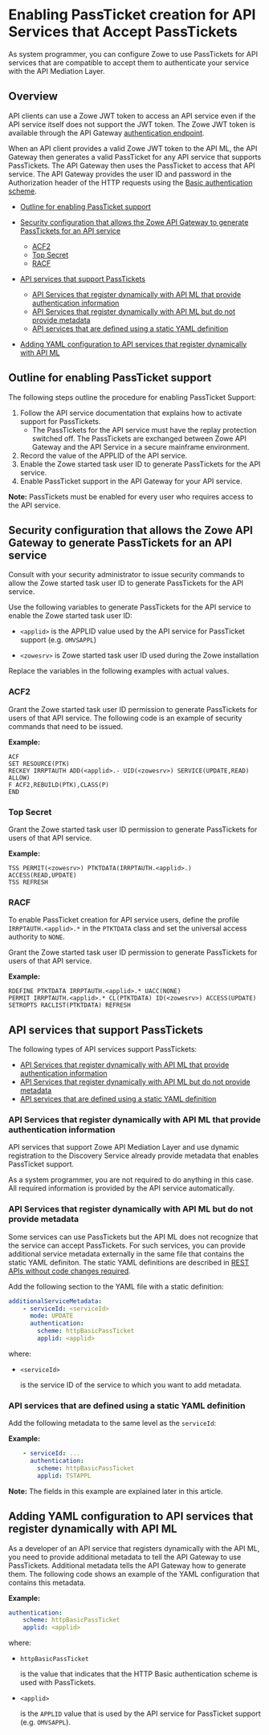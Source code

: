 # Enabling PassTicket creation for API Services that Accept PassTickets

As system programmer, you can configure Zowe to use PassTickets for API services that are compatible to accept them to authenticate your service with the API Mediation Layer.

## Overview

API clients can use a Zowe JWT token to access an API service even if the API service itself does not support the JWT token.
The Zowe JWT token is available through the API Gateway [authentication endpoint](https://docs.zowe.org/stable/extend/extend-apiml/api-mediation-security#authentication-for-api-ml-services).

When an API client provides a valid Zowe JWT token to the API ML, the API Gateway then generates a valid PassTicket for any API service that supports PassTickets.
The API Gateway then uses the PassTicket to access that API service.
The API Gateway provides the user ID and password in the Authorization header of the HTTP requests using the
[Basic authentication scheme](https://developer.mozilla.org/en-US/docs/Web/HTTP/Authentication#Basic_authentication_scheme).

- [Outline for enabling PassTicket support](#outline-for-enabling-passticket-support)
- [Security configuration that allows the Zowe API Gateway to generate PassTickets for an API service](#security-configuration-that-allows-the-zowe-api-gateway-to-generate-passtickets-for-an-api-service)

  - [ACF2](#acf2)
  - [Top Secret](#top-secret)
  - [RACF](#racf)
- [API services that support PassTickets](#api-services-that-support-passtickets)
  - [API Services that register dynamically with API ML that provide authentication information](#api-services-that-register-dynamically-with-api-ml-that-provide-authentication-information)
  - [API Services that register dynamically with API ML but do not provide metadata](#api-services-that-register-dynamically-with-api-ml-but-do-not-provide-metadata)
  - [API services that are defined using a static YAML definition](#api-services-that-are-defined-using-a-static-yaml-definition)
- [Adding YAML configuration to API services that register dynamically with API ML](#adding-yaml-configuration-to-api-services-that-register-dynamically-with-api-ml)

## Outline for enabling PassTicket support

The following steps outline the procedure for enabling PassTicket Support:

1. Follow the API service documentation that explains how to activate support for PassTickets.
   - The PassTickets for the API service must have the replay protection switched off. The PassTickets are exchanged between Zowe API Gateway and the API Service in a secure mainframe environment.
2. Record the value of the APPLID of the API service.
3. Enable the Zowe started task user ID to generate PassTickets for the API service.
4. Enable PassTicket support in the API Gateway for your API service.

**Note:**
PassTickets must be enabled for every user who requires access to the API service.

## Security configuration that allows the Zowe API Gateway to generate PassTickets for an API service

Consult with your security administrator to issue security commands to allow the Zowe started task user ID to generate PassTickets for the API service.

Use the following variables to generate PassTickets for the API service to enable the Zowe started task user ID:

- `<applid>` is the APPLID value used by the API service for PassTicket support (e.g. `OMVSAPPL`)

- `<zowesrv>` is Zowe started task user ID used during the Zowe installation

Replace the variables in the following examples with actual values.

### ACF2

Grant the Zowe started task user ID permission to generate PassTickets for users of that API service.
The following code is an example of security commands that need to be issued.

**Example:**

```markup
ACF
SET RESOURCE(PTK)
RECKEY IRRPTAUTH ADD(<applid>.- UID(<zowesrv>) SERVICE(UPDATE,READ) ALLOW)
F ACF2,REBUILD(PTK),CLASS(P)
END
```

### Top Secret

Grant the Zowe started task user ID permission to generate PassTickets for users of that API service.

**Example:**

```markup
TSS PERMIT(<zowesrv>) PTKTDATA(IRRPTAUTH.<applid>.) ACCESS(READ,UPDATE)
TSS REFRESH
```

### RACF

To enable PassTicket creation for API service users, define the profile `IRRPTAUTH.<applid>.*` in the `PTKTDATA` class and set the universal access authority to `NONE`.

Grant the Zowe started task user ID permission to generate PassTickets for users of that API service.

**Example:**

```markup
RDEFINE PTKTDATA IRRPTAUTH.<applid>.* UACC(NONE)
PERMIT IRRPTAUTH.<applid>.* CL(PTKTDATA) ID(<zowesrv>) ACCESS(UPDATE)
SETROPTS RACLIST(PTKTDATA) REFRESH
```

## API services that support PassTickets

The following types of API services support PassTickets:

  - [API Services that register dynamically with API ML that provide authentication information](#api-services-that-register-dynamically-with-api-ml-that-provide-authentication-information)
  - [API Services that register dynamically with API ML but do not provide metadata](#api-services-that-register-dynamically-with-api-ml-but-do-not-provide-metadata)
  - [API services that are defined using a static YAML definition](#api-services-that-are-defined-using-a-static-yaml-definition)

### API Services that register dynamically with API ML that provide authentication information

API services that support Zowe API Mediation Layer and use dynamic registration to the Discovery Service already provide metadata that enables PassTicket support.

As a system programmer, you are not required to do anything in this case. All required information is provided by the API service automatically.

### API Services that register dynamically with API ML but do not provide metadata

Some services can use PassTickets but the API ML does not recognize that the service can accept PassTickets.
For such services, you can provide additional service metadata externally in the same file that contains the static YAML definiton. The static YAML definitions are described in [REST APIs without code changes required](./onboard-static-definition.md).

Add the following section to the YAML file with a static definition:

```yaml
additionalServiceMetadata:
    - serviceId: <serviceId>
      mode: UPDATE
      authentication:
        scheme: httpBasicPassTicket
        applid: <applid>
```

where:

- `<serviceId>`

    is the service ID of the service to which you want to add metadata.

### API services that are defined using a static YAML definition

Add the following metadata to the same level as the `serviceId`:

**Example:**

```yaml
    - serviceId: ...
      authentication:
        scheme: httpBasicPassTicket
        applid: TSTAPPL
```

**Note:** The fields in this example are explained later in this article.

## Adding YAML configuration to API services that register dynamically with API ML

As a developer of an API service that registers dynamically with the API ML, you need to provide additional metadata to tell the API Gateway to use PassTickets.
Additional metadata tells the API Gateway how to generate them. The following code shows an example of the YAML configuration that contains this metadata.

**Example:**

```yaml
authentication:
    scheme: httpBasicPassTicket
    applid: <applid>
```

where:

- `httpBasicPassTicket`

  is the value that indicates that the HTTP Basic authentication scheme is used with PassTickets.

- `<applid>`

  is the `APPLID` value that is used by the API service for PassTicket support (e.g. `OMVSAPPL`).
